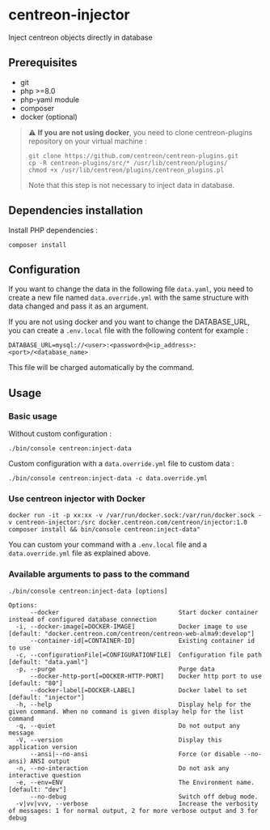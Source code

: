 # centreon-injector

Inject centreon objects directly in database

## Prerequisites

* git
* php >=8.0
* php-yaml module
* composer
* docker (optional)

> :warning: **If you are not using docker**, you need to clone
centreon-plugins repository on your virtual machine :
> ```
> git clone https://github.com/centreon/centreon-plugins.git
> cp -R centreon-plugins/src/* /usr/lib/centreon/plugins/
> chmod +x /usr/lib/centreon/plugins/centreon_plugins.pl
> ```
> Note that this step is not necessary to inject data in database.

## Dependencies installation

Install PHP dependencies :

```
composer install
```

## Configuration

If you want to change the data in the following file `data.yaml`, you
need to create a new file named `data.override.yml` with the same structure
with data changed and pass it as an argument.

If you are not using docker and you want to change the DATABASE_URL, you
can create a `.env.local` file with the following content for example :

```dotenv
DATABASE_URL=mysql://<user>:<password>@<ip_address>:<port>/<database_name>
```

This file will be charged automatically by the command.

## Usage

### Basic usage

Without custom configuration :

```shell
./bin/console centreon:inject-data
```

Custom configuration with a `data.override.yml` file to custom data :

```shell
./bin/console centreon:inject-data -c data.override.yml
```

### Use centreon injector with Docker

```shell
docker run -it -p xx:xx -v /var/run/docker.sock:/var/run/docker.sock -v centreon-injector:/src docker.centreon.com/centreon/injector:1.0 composer install && bin/console centreon:inject-data"
```

You can custom your command with a `.env.local` file and a `data.override.yml` file as explained above.

### Available arguments to pass to the command

```shell
./bin/console centreon:inject-data [options]

Options:
      --docker                                 Start docker container instead of configured database connection
  -i, --docker-image[=DOCKER-IMAGE]            Docker image to use [default: "docker.centreon.com/centreon/centreon-web-alma9:develop"]
      --container-id[=CONTAINER-ID]            Existing container id to use
  -c, --configurationFile[=CONFIGURATIONFILE]  Configuration file path [default: "data.yaml"]
  -p, --purge                                  Purge data
      --docker-http-port[=DOCKER-HTTP-PORT]    Docker http port to use [default: "80"]
      --docker-label[=DOCKER-LABEL]            Docker label to set [default: "injector"]
  -h, --help                                   Display help for the given command. When no command is given display help for the list command
  -q, --quiet                                  Do not output any message
  -V, --version                                Display this application version
      --ansi|--no-ansi                         Force (or disable --no-ansi) ANSI output
  -n, --no-interaction                         Do not ask any interactive question
  -e, --env=ENV                                The Environment name. [default: "dev"]
      --no-debug                               Switch off debug mode.
  -v|vv|vvv, --verbose                         Increase the verbosity of messages: 1 for normal output, 2 for more verbose output and 3 for debug
```
